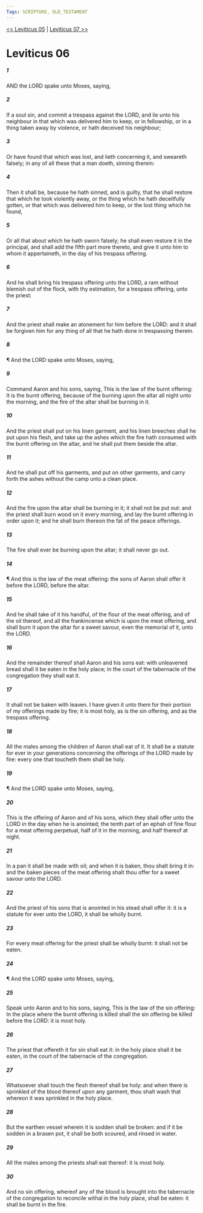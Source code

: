 ```yaml
---
Tags: SCRIPTURE, OLD_TESTAMENT
---
```


[<< Leviticus 05](OLD_TESTAMENT/03_Leviticus/Leviticus_05.md) | [Leviticus 07 >>](OLD_TESTAMENT/03_Leviticus/Leviticus_07.md)

# Leviticus 06

##### 1
 AND the LORD spake unto Moses, saying,
##### 2
 If a soul sin, and commit a trespass against the LORD, and lie unto his neighbour in that which was delivered him to keep, or in fellowship, or in a thing taken away by violence, or hath deceived his neighbour;
##### 3
 Or have found that which was lost, and lieth concerning it, and sweareth falsely; in any of all these that a man doeth, sinning therein:
##### 4
 Then it shall be, because he hath sinned, and is guilty, that he shall restore that which he took violently away, or the thing which he hath deceitfully gotten, or that which was delivered him to keep, or the lost thing which he found,
##### 5
 Or all that about which he hath sworn falsely; he shall even restore it in the principal, and shall add the fifth part more thereto, and give it unto him to whom it appertaineth, in the day of his trespass offering.
##### 6
 And he shall bring his trespass offering unto the LORD, a ram without blemish out of the flock, with thy estimation, for a trespass offering, unto the priest:
##### 7
 And the priest shall make an atonement for him before the LORD: and it shall be forgiven him for any thing of all that he hath done in trespassing therein.
##### 8
 ¶ And the LORD spake unto Moses, saying,
##### 9
 Command Aaron and his sons, saying, This is the law of the burnt offering: It is the burnt offering, because of the burning upon the altar all night unto the morning, and the fire of the altar shall be burning in it.
##### 10
 And the priest shall put on his linen garment, and his linen breeches shall he put upon his flesh, and take up the ashes which the fire hath consumed with the burnt offering on the altar, and he shall put them beside the altar.
##### 11
 And he shall put off his garments, and put on other garments, and carry forth the ashes without the camp unto a clean place.
##### 12
 And the fire upon the altar shall be burning in it; it shall not be put out: and the priest shall burn wood on it every morning, and lay the burnt offering in order upon it; and he shall burn thereon the fat of the peace offerings.
##### 13
 The fire shall ever be burning upon the altar; it shall never go out.
##### 14
 ¶ And this is the law of the meat offering: the sons of Aaron shall offer it before the LORD, before the altar.
##### 15
 And he shall take of it his handful, of the flour of the meat offering, and of the oil thereof, and all the frankincense which is upon the meat offering, and shall burn it upon the altar for a sweet savour, even the memorial of it, unto the LORD.
##### 16
 And the remainder thereof shall Aaron and his sons eat: with unleavened bread shall it be eaten in the holy place; in the court of the tabernacle of the congregation they shall eat it.
##### 17
 It shall not be baken with leaven.  I have given it unto them for their portion of my offerings made by fire; it is most holy, as is the sin offering, and as the trespass offering.
##### 18
 All the males among the children of Aaron shall eat of it.  It shall be a statute for ever in your generations concerning the offerings of the LORD made by fire: every one that toucheth them shall be holy.
##### 19
 ¶ And the LORD spake unto Moses, saying,
##### 20
 This is the offering of Aaron and of his sons, which they shall offer unto the LORD in the day when he is anointed; the tenth part of an ephah of fine flour for a meat offering perpetual, half of it in the morning, and half thereof at night.
##### 21
 In a pan it shall be made with oil; and when it is baken, thou shalt bring it in: and the baken pieces of the meat offering shalt thou offer for a sweet savour unto the LORD.
##### 22
 And the priest of his sons that is anointed in his stead shall offer it: it is a statute for ever unto the LORD, it shall be wholly burnt.
##### 23
 For every meat offering for the priest shall be wholly burnt: it shall not be eaten.
##### 24
 ¶ And the LORD spake unto Moses, saying,
##### 25
 Speak unto Aaron and to his sons, saying, This is the law of the sin offering: In the place where the burnt offering is killed shall the sin offering be killed before the LORD: it is most holy.
##### 26
 The priest that offereth it for sin shall eat it: in the holy place shall it be eaten, in the court of the tabernacle of the congregation.
##### 27
 Whatsoever shall touch the flesh thereof shall be holy: and when there is sprinkled of the blood thereof upon any garment, thou shalt wash that whereon it was sprinkled in the holy place.
##### 28
 But the earthen vessel wherein it is sodden shall be broken: and if it be sodden in a brasen pot, it shall be both scoured, and rinsed in water.
##### 29
 All the males among the priests shall eat thereof: it is most holy.
##### 30
 And no sin offering, whereof any of the blood is brought into the tabernacle of the congregation to reconcile withal in the holy place, shall be eaten: it shall be burnt in the fire.
